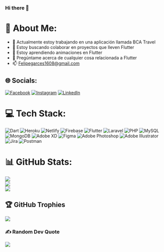 ### Hi there 👋

<!--
**CarlosGarces1/CarlosGarces1** is a ✨ _special_ ✨ repository because its `README.md` (this file) appears on your GitHub profile.

Here are some ideas to get you started:

.
-->

# 💫 About Me:


- 🔭 Actualmente estoy trabajando en una aplicación llamada BCA Travel
- 🌱 Estoy buscando colaborar en proyectos que lleven Flutter
- 👯 Estoy aprendiendo animaciones en Flutter
- 💬 Pregúntame acerca de cualquier cosa relacionada a Flutter
- 📫 Felipegarces1608@gmail.com


## 🌐 Socials:
[![Facebook](https://img.shields.io/badge/Facebook-%231877F2.svg?logo=Facebook&logoColor=white)](https://facebook.com/CarlosFelipeGarcésYepes) [![Instagram](https://img.shields.io/badge/Instagram-%23E4405F.svg?logo=Instagram&logoColor=white)](https://instagram.com/cgarces16) [![LinkedIn](https://img.shields.io/badge/LinkedIn-%230077B5.svg?logo=linkedin&logoColor=white)](https://linkedin.com/in/CarlosGarcésYepes) 

# 💻 Tech Stack:
![Dart](https://img.shields.io/badge/dart-%230175C2.svg?style=for-the-badge&logo=dart&logoColor=white) ![Heroku](https://img.shields.io/badge/heroku-%23430098.svg?style=for-the-badge&logo=heroku&logoColor=white) ![Netlify](https://img.shields.io/badge/netlify-%23000000.svg?style=for-the-badge&logo=netlify&logoColor=#00C7B7) ![Firebase](https://img.shields.io/badge/firebase-%23039BE5.svg?style=for-the-badge&logo=firebase) ![Flutter](https://img.shields.io/badge/Flutter-%2302569B.svg?style=for-the-badge&logo=Flutter&logoColor=white) ![Laravel](https://img.shields.io/badge/laravel-%23FF2D20.svg?style=for-the-badge&logo=laravel&logoColor=white) ![PHP](https://img.shields.io/badge/php-%23777BB4.svg?style=for-the-badge&logo=php&logoColor=white) ![MySQL](https://img.shields.io/badge/mysql-%2300f.svg?style=for-the-badge&logo=mysql&logoColor=white) ![MongoDB](https://img.shields.io/badge/MongoDB-%234ea94b.svg?style=for-the-badge&logo=mongodb&logoColor=white) ![Adobe XD](https://img.shields.io/badge/Adobe%20XD-470137?style=for-the-badge&logo=Adobe%20XD&logoColor=#FF61F6) 	![Figma](https://img.shields.io/badge/figma-%23F24E1E.svg?style=for-the-badge&logo=figma&logoColor=white) ![Adobe Photoshop](https://img.shields.io/badge/adobephotoshop-%2331A8FF.svg?style=for-the-badge&logo=adobephotoshop&logoColor=white) ![Adobe Illustrator](https://img.shields.io/badge/adobeillustrator-%23FF9A00.svg?style=for-the-badge&logo=adobeillustrator&logoColor=white) ![Jira](https://img.shields.io/badge/jira-%230A0FFF.svg?style=for-the-badge&logo=jira&logoColor=white) ![Postman](https://img.shields.io/badge/Postman-FF6C37?style=for-the-badge&logo=postman&logoColor=white)
# 📊 GitHub Stats:
![](https://github-readme-stats.vercel.app/api?username=CarlosGarces1&theme=dark&hide_border=true&include_all_commits=true&count_private=true)<br/>
![](https://github-readme-streak-stats.herokuapp.com/?user=CarlosGarces1&theme=dark&hide_border=true)<br/>
![](https://github-readme-stats.vercel.app/api/top-langs/?username=CarlosGarces1&theme=dark&hide_border=true&include_all_commits=true&count_private=true&layout=compact)

## 🏆 GitHub Trophies
![](https://github-profile-trophy.vercel.app/?username=CarlosGarces1&theme=radical&no-frame=false&no-bg=true&margin-w=4)

### ✍️ Random Dev Quote
![](https://quotes-github-readme.vercel.app/api?type=vetical&theme=dark)

